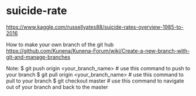 # suicide-rate

https://www.kaggle.com/russellyates88/suicide-rates-overview-1985-to-2016

How to make your own branch of the git hub
https://github.com/Kunena/Kunena-Forum/wiki/Create-a-new-branch-with-git-and-manage-branches  

Note:
 $ git push origin <your_branch_name>   # use this command to push to your branch
 $ git pull origin <your_branch_name>   # use this command to pull to your branch
 $ git checkout master                  # use this command to navigate out of your branch and back to the master
